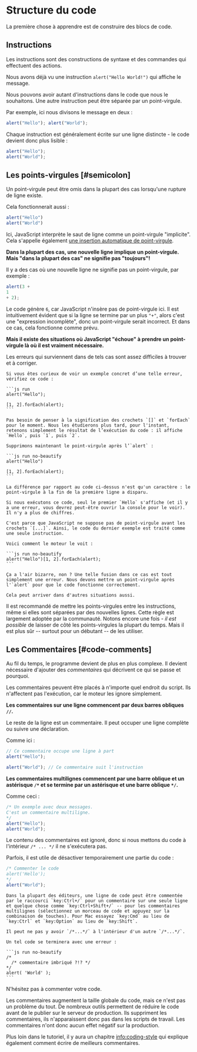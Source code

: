 # Structure du code

La première chose à apprendre est de construire des blocs de code.

## Instructions

Les instructions sont des constructions de syntaxe et des commandes qui effectuent des actions.

Nous avons déjà vu une instruction `alert("Hello World!")` qui affiche le message.

Nous pouvons avoir autant d'instructions dans le code que nous le souhaitons. Une autre instruction peut être séparée par un point-virgule.

Par exemple, ici nous divisons le message en deux :

```js run no-beautify
alert("Hello"); alert("World");
```

Chaque instruction est généralement écrite sur une ligne distincte - le code devient donc plus lisible :

```js run no-beautify
alert("Hello");
alert("World");
```

## Les points-virgules [#semicolon]

Un point-virgule peut être omis dans la plupart des cas lorsqu'une rupture de ligne existe.

Cela fonctionnerait aussi :

```js run no-beautify
alert("Hello")
alert("World")
```

Ici, JavaScript interprète le saut de ligne comme un point-virgule "implicite". Cela s'appelle également [une insertion automatique de point-virgule](https://tc39.github.io/ecma262/#sec-automatic-semicolon-insertion).

**Dans la plupart des cas, une nouvelle ligne implique un point-virgule. Mais "dans la plupart des cas" ne signifie pas "toujours"!**

Il y a des cas où une nouvelle ligne ne signifie pas un point-virgule, par exemple :

```js run no-beautify
alert(3 +
1
+ 2);
```

Le code génère `6`, car JavaScript n'insère pas de point-virgule ici. Il est intuitivement évident que si la ligne se termine par un plus `"+"`, alors c'est une "expression incomplète", donc un point-virgule serait incorrect. Et dans ce cas, cela fonctionne comme prévu.

**Mais il existe des situations où JavaScript "échoue" à prendre un point-virgule là où il est vraiment nécessaire.**

Les erreurs qui surviennent dans de tels cas sont assez difficiles à trouver et à corriger.

````smart header="Un exemple d'erreur"
Si vous êtes curieux de voir un exemple concret d’une telle erreur, vérifiez ce code :

```js run
alert("Hello");

[1, 2].forEach(alert);
```

Pas besoin de penser à la signification des crochets `[]` et `forEach` pour le moment. Nous les étudierons plus tard, pour l'instant, retenons simplement le résultat de l’exécution du code : il affiche `Hello`, puis `1`, puis `2`.

Supprimons maintenant le point-virgule après l’`alert` :

```js run no-beautify
alert("Hello")

[1, 2].forEach(alert);
```

La différence par rapport au code ci-dessus n'est qu'un caractère : le point-virgule à la fin de la première ligne a disparu.

Si nous exécutons ce code, seul le premier `Hello` s'affiche (et il y a une erreur, vous devrez peut-être ouvrir la console pour le voir). Il n'y a plus de chiffres.

C'est parce que JavaScript ne suppose pas de point-virgule avant les crochets `[...]`. Ainsi, le code du dernier exemple est traité comme une seule instruction.

Voici comment le moteur le voit :

```js run no-beautify
alert("Hello")[1, 2].forEach(alert);
```

Ça a l'air bizarre, non ? Une telle fusion dans ce cas est tout simplement une erreur. Nous devons mettre un point-virgule après l'`alert` pour que le code fonctionne correctement.

Cela peut arriver dans d'autres situations aussi.
````

Il est recommandé de mettre les points-virgules entre les instructions, même si elles sont séparées par des nouvelles lignes. Cette règle est largement adoptée par la communauté. Notons encore une fois - _il est possible_ de laisser de côté les points-virgules la plupart du temps. Mais il est plus sûr -- surtout pour un débutant -- de les utiliser.

## Les Commentaires [#code-comments]

Au fil du temps, le programme devient de plus en plus complexe. Il devient nécessaire d'ajouter des _commentaires_ qui décrivent ce qui se passe et pourquoi.

Les commentaires peuvent être placés à n'importe quel endroit du script. Ils n'affectent pas l'exécution, car le moteur les ignore simplement.

**Les commentaires sur une ligne commencent par deux barres obliques `//`.**

Le reste de la ligne est un commentaire. Il peut occuper une ligne complète ou suivre une déclaration.

Comme ici :

```js run
// Ce commentaire occupe une ligne à part
alert("Hello");

alert("World"); // Ce commentaire suit l'instruction
```

**Les commentaires multilignes commencent par une barre oblique et un astérisque <code>/\*</code> et se termine par un astérisque et une barre oblique <code>\*/</code>.**

Comme ceci :

```js run
/* Un exemple avec deux messages.
C'est un commentaire multiligne.
*/
alert("Hello");
alert("World");
```

Le contenu des commentaires est ignoré, donc si nous mettons du code à l'intérieur <code>/\* ... \*/</code> il ne s'exécutera pas.

Parfois, il est utile de désactiver temporairement une partie du code :

```js run
/* Commenter le code
alert('Hello');
*/
alert("World");
```

```smart header="Utiliser les raccourcis !"
Dans la plupart des éditeurs, une ligne de code peut être commentée par le raccourci `key:Ctrl+/` pour un commentaire sur une seule ligne et quelque chose comme `key:Ctrl+Shift+/` -- pour les commentaires multilignes (sélectionnez un morceau de code et appuyez sur la combinaison de touches). Pour Mac essayez `key:Cmd` au lieu de `key:Ctrl` et `key:Option` au lieu de `key:Shift`.
```

````warn header="Les commentaires imbriqués ne sont pas supportés !"
Il peut ne pas y avoir `/*...*/` à l'intérieur d'un autre `/*...*/`.

Un tel code se terminera avec une erreur :

```js run no-beautify
/*
  /* commentaire imbriqué ?!? */
*/
alert( 'World' );
```
````

N'hésitez pas à commenter votre code.

Les commentaires augmentent la taille globale du code, mais ce n'est pas un problème du tout. De nombreux outils permettent de réduire le code avant de le publier sur le serveur de production. Ils suppriment les commentaires, ils n'apparaissent donc pas dans les scripts de travail. Les commentaires n'ont donc aucun effet négatif sur la production.

Plus loin dans le tutoriel, il y aura un chapitre <info:coding-style> qui explique également comment écrire de meilleurs commentaires.
